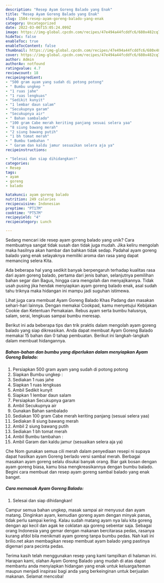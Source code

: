 ```yaml
---
description: "Resep Ayam Goreng Balado yang Enak"
title: "Resep Ayam Goreng Balado yang Enak"
slug: 1504-resep-ayam-goreng-balado-yang-enak
category: Uncategorized
date: 2022-03-06T15:05:24.099Z
image: https://img-global.cpcdn.com/recipes/47e494a44fcddfc6/680x482cq70/ayam-goreng-balado-foto-resep-utama.jpg
hideToc: false
enableToc: true
enableTocContent: false
thumbnail: https://img-global.cpcdn.com/recipes/47e494a44fcddfc6/680x482cq70/ayam-goreng-balado-foto-resep-utama.jpg
cover: https://img-global.cpcdn.com/recipes/47e494a44fcddfc6/680x482cq70/ayam-goreng-balado-foto-resep-utama.jpg
author: Admin
authorAv: notfound
ratingvalue: 4.7
reviewcount: 18
recipeingredient:
- "500 gram ayam yang sudah di potong potong"
- " Bumbu ungkep "
- "1 ruas jahe"
- "1 ruas lengkuas"
- "Sedikit kunyit"
- "1 lembar daun salam"
- "Secukupnya garam"
- "Secukupnya air"
- " Bahan sambalado"
- "100 gram Cabe merah keriting panjang sesuai selera yaa"
- "8 siung bawang merah"
- "2 siung bawang putih"
- "1 bh tomat merah"
- " Bumbu tambahan "
- " Garam dan kaldu jamur sesuaikan selera aja ya"
recipeinstructions:

- "Selesai dan siap dihidangkan!"
categories:
- Resep
tags:
- ayam
- goreng
- balado

katakunci: ayam goreng balado 
nutrition: 249 calories
recipecuisine: Indonesian
preptime: "PT17M"
cooktime: "PT57M"
recipeyield: "4"
recipecategory: Lunch

---
```





Sedang mencari ide resep ayam goreng balado yang unik? Cara membuatnya sangat tidak susah dan tidak juga mudah. Jika keliru mengolah maka hasilnya akan hambar dan bahkan tidak sedap. Padahal ayam goreng balado yang enak selayaknya memiliki aroma dan rasa yang dapat memancing selera Kita.





Ada beberapa hal yang sedikit banyak berpengaruh terhadap kualitas rasa dari ayam goreng balado, pertama dari jenis bahan, selanjutnya pemilihan bahan segar dan Bagus, hingga cara mengolah dan menyajikannya. Tidak usah pusing jika hendak menyiapkan ayam goreng balado enak,      asal sudah tahu triknya maka hidangan ini mampu jadi suguhan istimewa.














Lihat juga cara membuat Ayam Goreng Balado Khas Padang dan masakan sehari-hari lainnya. Dengan memakai Cookpad, kamu menyetujui Kebijakan Cookie dan Ketentuan Pemakaian. Rebus ayam serta bumbu halusnya, salam, serai, lengkuas sampai bumbu meresap.






Berikut ini ada beberapa tips dan trik praktis dalam mengolah ayam goreng balado yang siap dikreasikan. Anda dapat membuat Ayam Goreng Balado memakai 15 bahan dan 0 tahap pembuatan. Berikut ini langkah-langkah dalam membuat hidangannya.

<!--inarticleads1-->

##### Bahan-bahan dan bumbu yang diperlukan dalam menyiapkan Ayam Goreng Balado:

1. Persiapkan 500 gram ayam yang sudah di potong potong
1. Siapkan  Bumbu ungkep :
1. Sediakan 1 ruas jahe
1. Siapkan 1 ruas lengkuas
1. Ambil Sedikit kunyit
1. Siapkan 1 lembar daun salam
1. Persiapkan Secukupnya garam
1. Ambil Secukupnya air
1. Gunakan  Bahan sambalado
1. Sediakan 100 gram Cabe merah keriting panjang (sesuai selera yaa)
1. Sediakan 8 siung bawang merah
1. Ambil 2 siung bawang putih
1. Sediakan 1 bh tomat merah
1. Ambil  Bumbu tambahan :
1. Ambil  Garam dan kaldu jamur (sesuaikan selera aja ya)


Che Nom gunakan semua cili merah dalam penyediaan resepi ni supaya dapat hasilkan ayam Goreng berlado versi sambal merah. Berbagai masakan ayam goreng selalu disukai banyak orang. Biar gak bosan dengan ayam goreng biasa, kamu bisa mengkreasikannya dengan bumbu balado. Begini cara membuat dan resep ayam goreng sambal balado yang enak banget. 

<!--inarticleads2-->

##### Cara memasak Ayam Goreng Balado:


1. Selesai dan siap dihidangkan!

Campur semua bahan ungkep, masak sampai air menyusut dan ayam matang. Dinginkan ayam, kemudian goreng ayam dengan minyak panas, tidak perlu sampai kering. Kalau sudah matang ayam nya lalu kita goreng dengan api kecil dan agak ke coklatan aja goreng sebentar saja. Sebagai orang Indonesia yang gemar dengan makanan bercitarasa pedas, rasanya kurang afdol bila menikmati ayam goreng tanpa bumbu pedas. Nah kali ini brilio.net akan membagikan resep membuat ayam balado yang pastinya digemari para pecinta pedas. 

Terima kasih telah menggunakan resep yang kami tampilkan di halaman ini. Harapan kami, olahan Ayam Goreng Balado yang mudah di atas dapat membantu anda menyiapkan hidangan yang enak untuk keluarga/teman maupun menjadi inspirasi bagi anda yang berkeinginan untuk berjualan makanan. Selamat mencoba!
